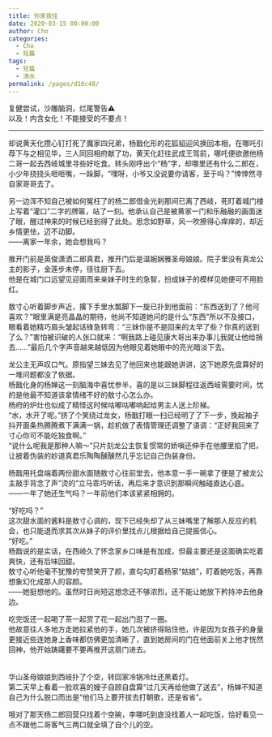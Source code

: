 ```yaml
---
title: 你来我往
date: 2020-03-15 00:00:00
author: Cho
categories: 
  - Cho
  - 短篇
tags: 
  - 短篇
  - 清水
permalink: /pages/d16c48/
---
```

  
  
复健尝试，沙雕脑洞，烂尾警告⚠️  
以及！内含女化！不能接受的不要点！

<!-- more -->  
  
---

却说黄天化攒心钉打死了魔家四兄弟，杨戬化形的花狐貂迎风换回本相，在哪吒引荐下与之相见毕，三人同回相府献了功，黄天化赶往武成王驾前，哪吒便欲邀他杨二哥一起去西岐城里寻些好吃食。转头刚呼出个“杨”字，却哪里还有什么二郎在，小少年挠挠头咂咂嘴，一跺脚，“嘿呀，小爷又没说要你请客，至于吗？”悻悻然寻自家哥哥去了。  
  
另一边浑不知自己被如何冤枉了的杨二郎借金光刹那间已离了西岐，死盯着城门楼上写着“灌口”二字的牌匾，站了一刻。他承认自己是被黄家一门和乐融融的画面迷了眼，醒过神来的时候已经到得了此处。思念如野草，风一吹撩得心痒痒的，却近乡情更怯，迈不动脚。  
——离家一年余，她会想我吗？  
  
推开门前是英俊潇洒二郎真君，推开门后是温婉娴雅圣母娘娘。院子里没有真龙公主的影子，金莲步未停，径往厨下去。  
他是在城门口远望见迎面而来亲妹子时生的急智，扮成妹子的模样见她便可不用脸红。  
  
敖寸心听着脚步声近，撂下手里水瓢脚下一旋已扑到他面前：“东西送到了？他可喜欢？”眼里满是亮晶晶的期待，他尚不知道她问的是什么“东西”所以不及接口，眼看着她精巧眉头皱起话锋急转弯：“三妹你是不是回来的太早了些？你真的送到了么？”害怕被识破的人张口就来：“啊我路上碰见康大哥出来办事儿我就让他给捎去……”最后几个字声音越来越低因为他眼见着她眼中的亮光暗淡下去。  
  
龙公主无声叹口气。原指望三妹去见了他回来也能跟她讲讲，这下她原先盘算好的一堆问题都没了依据。  
杨戬化身的杨婵这一刻脑海中喜忧参半，喜的是以三妹脚程往返西岐需要时间，忧的是他最不知道该拿情绪不好的敖寸心怎么办。  
杨府的炉灶也似成了精怪这时候咕嘟咕嘟响起给男主人送上阶梯。  
“水，水开了呢。”挤了个笑绕过龙女，杨戬打眼一扫已经明了了下一步，挽起袖子抖开面条热腾腾煮下满满一锅，趁机做了表情管理还调整了语调：“正好我回来了寸心你可不能吃独食啊。”  
“说什么呢我是那种人嘛～”只片刻龙公主恢复惯常的娇嗔还伸手在他腰里掐了把，让披着伪装的妙道真君乐陶陶醺醺然几乎忘记自己伪装身份。  
  
杨戬用托盘端着两份甜水面随敖寸心往前堂去，他本意一手一碗拿了便是了被龙公主敲手背念了声“烫的”立马乖巧听话，再后来才意识到那瞬间触碰直达心底。  
——一年了她还生气吗？一年前他们本该紧紧相拥的。  
  
“好吃吗？”  
这次甜水面的酱料是敖寸心调的，现下已经失却了从三妹嘴里了解那人反应的机会，也只能退而求其次从妹子的评价里找点儿根据给自己提振信心。  
“好吃。”  
杨戬说的是实话，在西岐久了怀念家乡口味是有加成，但最主要还是这面确实吃着爽快，还有后味回甜。  
敖寸心听他毫不犹豫的夸赞笑开了颜，直勾勾盯着杨家“姑娘”，盯着她吃饭，再靠想象幻化成那人的容颜。  
——她挺想他的。虽然时日尚短这想念还不够浓烈，还不能让她放下矜持冲去他身边。  
  
吃完饭还一起喝了茶一起赏了花一起出门逛了一圈。  
他故意往人多地方走她拉紧他的手，她几次被挤得贴住他，许是因为女孩子的身量更接近些连她身上香味都仿佛更加清晰了，直到她房间的门在他面前关上他才恍然回神，他开始踌躇要不要再推开这扇门进去。  
</br>  
华山圣母娘娘到西岐扑了个空，转回家冷锅冷灶还黑着灯。  
第二天早上看着一脸欢喜的嫂子自顾自盘算“过几天再给他做了送去”，杨婵不知道自己为什么脱口而出是“他们马上要开拔去打朝歌，还是省省”。  
  
哦对了那天杨二郎回营只找着个空碗，李哪吒到底没找着人一起吃饭，恰好看见一点不跟他二哥客气三两口就全填了自个儿的空。  
